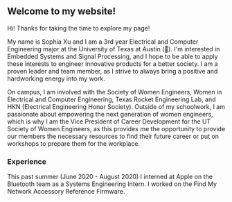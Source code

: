 ## Welcome to my website!

Hi! Thanks for taking the time to explore my page! 

My name is Sophia Xu and I am a 3rd year Electrical and Computer Engineering major at the University of Texas at Austin (🤘). I'm interested in Embedded Systems and Signal Processing, and I hope to be able to apply these interests to engineer innovative products for a better society. I am a proven leader and team member, as I strive to always bring a positive and hardworking energy into my work. 

On campus, I am involved with the Society of Women Engineers, Women in Electrical and Computer Engineering, Texas Rocket Engineering Lab, and HKN (Electrical Engineering Honor Society). Outside of my schoolwork, I am passionate about empowering the next generation of women engineers, which is why I am the Vice President of Career Development for the UT Society of Women Engineers, as this provides me the opportunity to provide our members the necessary resources to find their future career or put on workshops to prepare them for the workplace. 

### Experience

This past summer (June 2020 - August 2020) I interned at Apple on the Bluetooth team as a Systems Engineering Intern. I worked on the Find My Network Accessory Reference Firmware.
